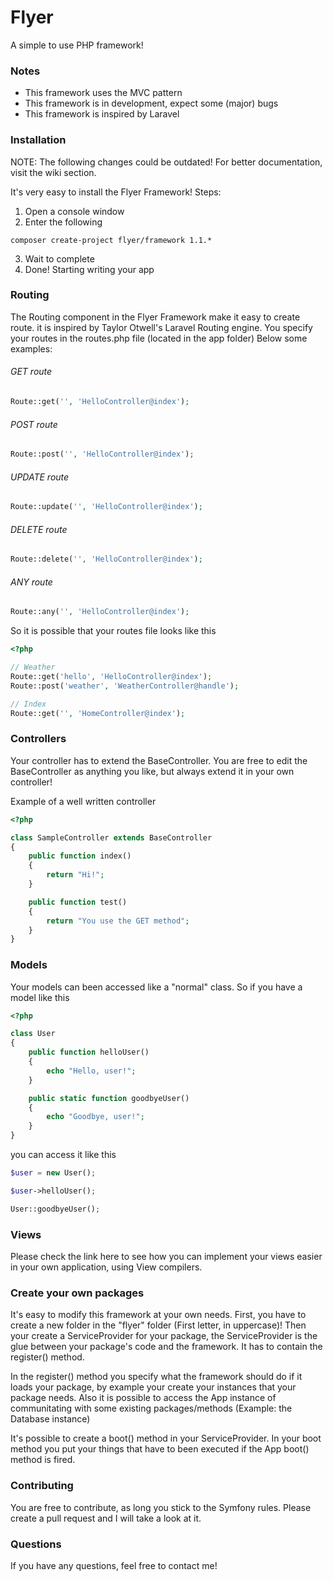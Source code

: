 Flyer
=========

A simple to use PHP framework!

### Notes
* This framework uses the MVC pattern
* This framework is in development, expect some (major) bugs
* This framework is inspired by Laravel

### Installation

NOTE: The following changes could be outdated! For better documentation, visit the wiki section.

It's very easy to install the Flyer Framework!
Steps:

1. Open a console window
2. Enter the following
```
composer create-project flyer/framework 1.1.*
```
3. Wait to complete
4. Done! Starting writing your app

### Routing

The Routing component in the Flyer Framework make it easy to create route. it is inspired by Taylor Otwell's Laravel Routing engine. You specify your routes in the routes.php file (located in the app folder) 
Below some examples:

###### GET route
```php
Route::get('', 'HelloController@index');
```

###### POST route
```php
Route::post('', 'HelloController@index');
```

###### UPDATE route
```php
Route::update('', 'HelloController@index');
```

###### DELETE route
```php
Route::delete('', 'HelloController@index');
```

###### ANY route
```php
Route::any('', 'HelloController@index');
```

So it is possible that your routes file looks like this

```php
<?php

// Weather
Route::get('hello', 'HelloController@index');
Route::post('weather', 'WeatherController@handle');

// Index
Route::get('', 'HomeController@index');

```

### Controllers

Your controller has to extend the BaseController.
You are free to edit the BaseController as anything you like, but always extend it in your own controller!

Example of a well written controller

```php
<?php

class SampleController extends BaseController
{
	public function index()
	{
		return "Hi!";
	}

	public function test()
	{
		return "You use the GET method";
	}
}
```

### Models

Your models can been accessed like a "normal" class. So if you have a model like this

```php
<?php

class User
{
	public function helloUser()
	{
		echo "Hello, user!";
	}

	public static function goodbyeUser()
	{
		echo "Goodbye, user!";
	}
}
```

you can access it like this

```php
$user = new User();

$user->helloUser();

User::goodbyeUser();
```

### Views

Please check the link here to see how you can implement your views easier in your own application, using View compilers.

### Create your own packages

It's easy to modify this framework at your own needs. First, you have to create a new folder in the "flyer" folder (First letter, in uppercase)!
Then your create a ServiceProvider for your package, the ServiceProvider is the glue between your package's code and the framework.
It has to contain the register() method.

In the register() method you specify what the framework should do if it loads your package, by example your create your instances that your package needs.
Also it is possible to access the App instance of communitating with some existing packages/methods (Example: the Database instance)

It's possible to create a boot() method in your ServiceProvider. In your boot method you put your things that have to been executed if the App boot()
method is fired.

### Contributing

You are free to contribute, as long you stick to the Symfony rules. 
Please create a pull request and I will take a look at it.

### Questions

If you have any questions, feel free to contact me!






